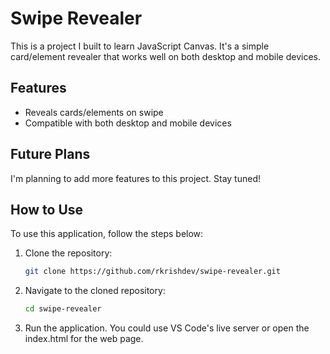 # Swipe Revealer

This is a project I built to learn JavaScript Canvas. It's a simple card/element revealer that works well on both desktop and mobile devices.

## Features

- Reveals cards/elements on swipe
- Compatible with both desktop and mobile devices

## Future Plans

I'm planning to add more features to this project. Stay tuned!

## How to Use

To use this application, follow the steps below:

1. Clone the repository:

    ```bash
    git clone https://github.com/rkrishdev/swipe-revealer.git
    ```
2. Navigate to the cloned repository:

    ```bash
    cd swipe-revealer
    ```
3. Run the application. You could use VS Code's live server or open the index.html for the web page.
